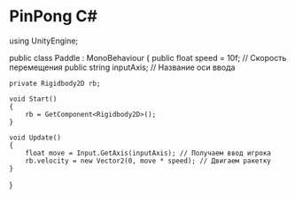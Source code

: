 # PinPong C#
using UnityEngine;

public class Paddle : MonoBehaviour
{
    public float speed = 10f; // Скорость перемещения
    public string inputAxis; // Название оси ввода

    private Rigidbody2D rb;

    void Start()
    {
        rb = GetComponent<Rigidbody2D>();
    }

    void Update()
    {
        float move = Input.GetAxis(inputAxis); // Получаем ввод игрока
        rb.velocity = new Vector2(0, move * speed); // Двигаем ракетку
    }
}
